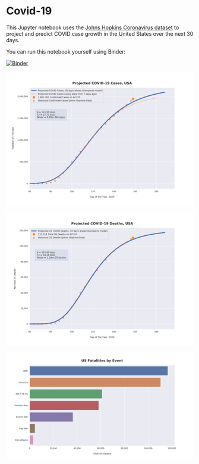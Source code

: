 # Covid-19

This Jupyter notebook uses the [Johns Hopkins Coronavirus dataset](https://github.com/CSSEGISandData/COVID-19/blob/master/README.md) to project and predict COVID case growth in the United States over the next 30 days.

You can run this notebook yourself using Binder:

[![Binder](https://mybinder.org/badge_logo.svg)](https://mybinder.org/v2/gh/bws428/covid-19/master?filepath=covid-projections.nbconvert.ipynb)

![Projected Cases plot](https://raw.githubusercontent.com/bws428/covid-19/master/charts/covid-6.7.20.png)

![Projected Deaths plot](https://raw.githubusercontent.com/bws428/covid-19/master/charts/covid-deaths-6.7.20.png)

![Casualties plot](https://raw.githubusercontent.com/bws428/covid-19/master/charts/casualties.png)


